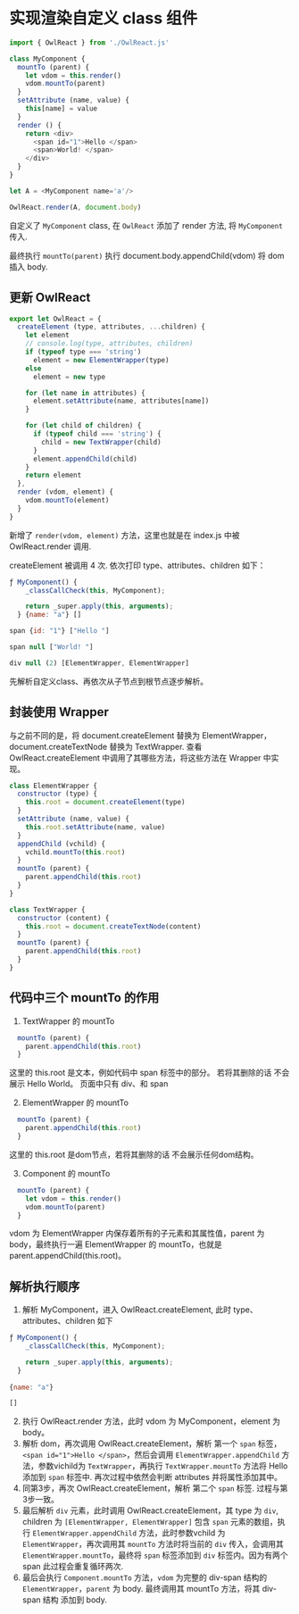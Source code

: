 # 实现渲染自定义 class 组件

```js
import { OwlReact } from './OwlReact.js'

class MyComponent {
  mountTo (parent) {
    let vdom = this.render()
    vdom.mountTo(parent)
  }
  setAttribute (name, value) {
    this[name] = value
  }
  render () {
    return <div>
      <span id="1">Hello </span>
      <span>World! </span>
    </div>
  }
}

let A = <MyComponent name='a'/>

OwlReact.render(A, document.body)
```

自定义了 `MyComponent` class, 在 `OwlReact` 添加了 render 方法, 将 `MyComponent` 传入.

最终执行 `mountTo(parent)` 执行 document.body.appendChild(vdom) 将 dom 插入 body.

## 更新 OwlReact

```js
export let OwlReact = {
  createElement (type, attributes, ...children) {
    let element
    // console.log(type, attributes, children)
    if (typeof type === 'string')
      element = new ElementWrapper(type)
    else
      element = new type

    for (let name in attributes) {
      element.setAttribute(name, attributes[name])
    }

    for (let child of children) {
      if (typeof child === 'string') {
        child = new TextWrapper(child)
      }
      element.appendChild(child)
    }
    return element
  },
  render (vdom, element) {
    vdom.mountTo(element)
  }
}
```

新增了 `render(vdom, element)` 方法，这里也就是在 index.js 中被 OwlReact.render 调用.

createElement 被调用 4 次. 依次打印 type、attributes、children 如下：

```js
ƒ MyComponent() {
    _classCallCheck(this, MyComponent);

    return _super.apply(this, arguments);
  } {name: "a"} []

span {id: "1"} ["Hello "]

span null ["World! "]

div null (2) [ElementWrapper, ElementWrapper]
```

先解析自定义class、再依次从子节点到根节点逐步解析。

## 封装使用 Wrapper

与之前不同的是，将 document.createElement 替换为 ElementWrapper，document.createTextNode 替换为 TextWrapper. 查看 OwlReact.createElement 中调用了其哪些方法，将这些方法在 Wrapper 中实现。

```js
class ElementWrapper {
  constructor (type) {
    this.root = document.createElement(type)
  }
  setAttribute (name, value) {
    this.root.setAttribute(name, value)
  }
  appendChild (vchild) {
    vchild.mountTo(this.root)
  }
  mountTo (parent) {
    parent.appendChild(this.root)
  }
}

class TextWrapper {
  constructor (content) {
    this.root = document.createTextNode(content)
  }
  mountTo (parent) {
    parent.appendChild(this.root)
  }
}
```

## 代码中三个 mountTo 的作用

1. TextWrapper 的 mountTo

```js
  mountTo (parent) {
    parent.appendChild(this.root)
  }
```

这里的 this.root 是文本，例如代码中 span 标签中的部分。 若将其删除的话 不会展示 Hello World。 页面中只有 div、和 span

2. ElementWrapper 的 mountTo

```js
  mountTo (parent) {
    parent.appendChild(this.root)
  }
```

这里的 this.root 是dom节点，若将其删除的话 不会展示任何dom结构。

3. Component 的 mountTo

```js
  mountTo (parent) {
    let vdom = this.render()
    vdom.mountTo(parent)
  }
```

vdom 为 ElementWrapper 内保存着所有的子元素和其属性值，parent 为 body，最终执行一遍 ElementWrapper 的 mountTo，也就是 parent.appendChild(this.root)。

## 解析执行顺序

1. 解析 MyComponent，进入 OwlReact.createElement, 此时 type、attributes、children 如下

```js
ƒ MyComponent() {
    _classCallCheck(this, MyComponent);

    return _super.apply(this, arguments);
  }
  
{name: "a"}

[]
```

2. 执行 OwlReact.render 方法，此时 vdom 为 MyComponent，element 为 body。
3. 解析 dom，再次调用 OwlReact.createElement，解析 第一个 `span` 标签，`<span id="1">Hello </span>`，然后会调用 `ElementWrapper.appendChild` 方法，参数vichild为 `TextWrapper`，再执行 `TextWrapper.mountTo` 方法将 Hello 添加到 `span` 标签中. 再次过程中依然会判断 attributes 并将属性添加其中。
4. 同第3步，再次 OwlReact.createElement，解析 第二个 `span` 标签. 过程与第3步一致。
5. 最后解析 `div` 元素，此时调用 OwlReact.createElement，其 type 为 `div`, children 为 `[ElementWrapper, ElementWrapper]` 包含 `span` 元素的数组，执行 `ElementWrapper.appendChild` 方法，此时参数vchild 为 `ElementWrapper`，再次调用其 `mountTo` 方法时将当前的 `div` 传入，会调用其 `ElementWrapper.mountTo`，最终将 `span` 标签添加到 `div` 标签内。因为有两个 span 此过程会重复循环两次.
6. 最后会执行 `Component.mountTo` 方法，`vdom` 为完整的 div-span 结构的 `ElementWrapper`，`parent` 为 body. 最终调用其 mountTo 方法，将其 div-span 结构 添加到 body.